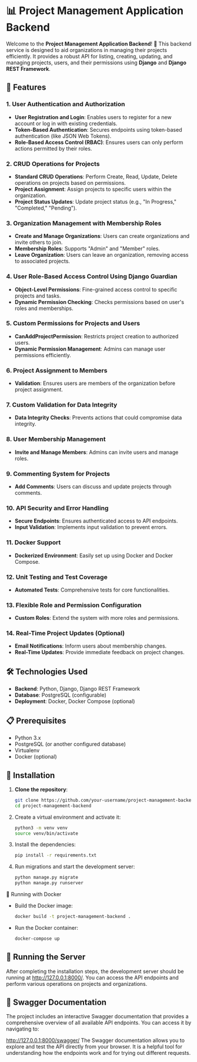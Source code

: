 # 📊 Project Management Application Backend

Welcome to the **Project Management Application Backend**! 🚀 This backend service is designed to aid organizations in managing their projects efficiently. It provides a robust API for listing, creating, updating, and managing projects, users, and their permissions using **Django** and **Django REST Framework**.

## 🌟 Features

### 1. User Authentication and Authorization
- **User Registration and Login**: Enables users to register for a new account or log in with existing credentials. 
- **Token-Based Authentication**: Secures endpoints using token-based authentication (like JSON Web Tokens).
- **Role-Based Access Control (RBAC)**: Ensures users can only perform actions permitted by their roles.

### 2. CRUD Operations for Projects
- **Standard CRUD Operations**: Perform Create, Read, Update, Delete operations on projects based on permissions.
- **Project Assignment**: Assign projects to specific users within the organization.
- **Project Status Updates**: Update project status (e.g., "In Progress," "Completed," "Pending").

### 3. Organization Management with Membership Roles
- **Create and Manage Organizations**: Users can create organizations and invite others to join.
- **Membership Roles**: Supports "Admin" and "Member" roles.
- **Leave Organization**: Users can leave an organization, removing access to associated projects.

### 4. User Role-Based Access Control Using Django Guardian
- **Object-Level Permissions**: Fine-grained access control to specific projects and tasks.
- **Dynamic Permission Checking**: Checks permissions based on user's roles and memberships.

### 5. Custom Permissions for Projects and Users
- **CanAddProjectPermission**: Restricts project creation to authorized users.
- **Dynamic Permission Management**: Admins can manage user permissions efficiently.

### 6. Project Assignment to Members
- **Validation**: Ensures users are members of the organization before project assignment.

### 7. Custom Validation for Data Integrity
- **Data Integrity Checks**: Prevents actions that could compromise data integrity.

### 8. User Membership Management
- **Invite and Manage Members**: Admins can invite users and manage roles.

### 9. Commenting System for Projects
- **Add Comments**: Users can discuss and update projects through comments.

### 10. API Security and Error Handling
- **Secure Endpoints**: Ensures authenticated access to API endpoints.
- **Input Validation**: Implements input validation to prevent errors.

### 11. Docker Support
- **Dockerized Environment**: Easily set up using Docker and Docker Compose.

### 12. Unit Testing and Test Coverage
- **Automated Tests**: Comprehensive tests for core functionalities.

### 13. Flexible Role and Permission Configuration
- **Custom Roles**: Extend the system with more roles and permissions.

### 14. Real-Time Project Updates (Optional)
- **Email Notifications**: Inform users about membership changes.
- **Real-Time Updates**: Provide immediate feedback on project changes.

## 🛠️ Technologies Used
- **Backend**: Python, Django, Django REST Framework
- **Database**: PostgreSQL (configurable)
- **Deployment**: Docker, Docker Compose (optional)

## 📋 Prerequisites
- Python 3.x
- PostgreSQL (or another configured database)
- Virtualenv
- Docker (optional)

## 🚀 Installation

1. **Clone the repository**:
   ```bash
   git clone https://github.com/your-username/project-management-backend.git
   cd project-management-backend
   ```

2. Create a virtual environment and activate it:
    ```bash
    python3 -m venv venv    
    source venv/bin/activate    
    ```

3. Install the dependencies:
    ```bash
    pip install -r requirements.txt
    ```
4. Run migrations and start the development server:
    ```bash
    python manage.py migrate
    python manage.py runserver
    ```

🐳 Running with Docker
- Build the Docker image:
    ```bash
    docker build -t project-management-backend .
    ```

- Run the Docker container:
    ```bash
    docker-compose up
    ```

## 🚀 Running the Server
After completing the installation steps, the development server should be running at http://127.0.0.1:8000/. You can access the API endpoints and perform various operations on projects and organizations.

## 📜 Swagger Documentation
The project includes an interactive Swagger documentation that provides a comprehensive overview of all available API endpoints. You can access it by navigating to:

http://127.0.0.1:8000/swagger/
The Swagger documentation allows you to explore and test the API directly from your browser. It is a helpful tool for understanding how the endpoints work and for trying out different requests.
